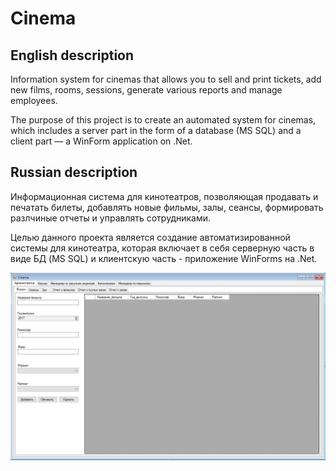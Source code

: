 # Cinema

## English description

Information system for cinemas that allows you to sell and print tickets, add new films, rooms, sessions, generate various reports and manage employees.

The purpose of this project is to create an automated system for cinemas, which includes a server part in the form of a database (MS SQL) and a client part — a WinForm application on .Net.

## Russian description
Информационная система для кинотеатров, позволяющая продавать и печатать билеты, добавлять новые фильмы, залы, сеансы, формировать разлчиные отчеты и управлять сотрудниками.

Целью данного проекта является создание автоматизированной системы для кинотеатра, которая включает в себя серверную часть в виде БД (MS SQL) и клиентскую часть - приложение WinForms на .Net.

![Главное окно программы](https://github.com/snikitin-de/Cinema/raw/master/Cinema.png)
